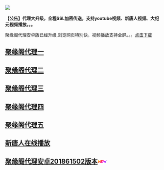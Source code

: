![](https://raw.githubusercontent.com/hao369/a/master/j.jpg)

**【公告】代理大升级，全程SSL加密传送，支持youtube视频、新唐人视频、大纪元视频播放。。。**

聚缘阁代理安卓版已经升级,浏览网页特别快，视频播放支持全屏。。。[点击下载](https://github.com/dtw9/9/raw/master/201861502.apk)

##  [聚缘阁代理一](http://25ge34.jyge.vgivideo.com/f.html)

##  [聚缘阁代理二](http://5a-3ga.gae.geass.tv/f.html)

##  [聚缘阁代理三](http://5a-3gt.iew.supersociallife.com/f.html)

##  [聚缘阁代理四](http://54-cga.vsam.corriee.org/f.html)

##  [聚缘阁代理五](http://5yc-txgt.swqm.cesedria.com/f.html)

##  [新唐人在线播放](http://fec-3e35.tre.iloile.com/xtr.html)







##  [聚缘阁代理安卓201861502版本](https://github.com/dtw9/9/raw/master/201861502.apk)![](https://raw.githubusercontent.com/jyg-1/jyg/master/new.gif)



